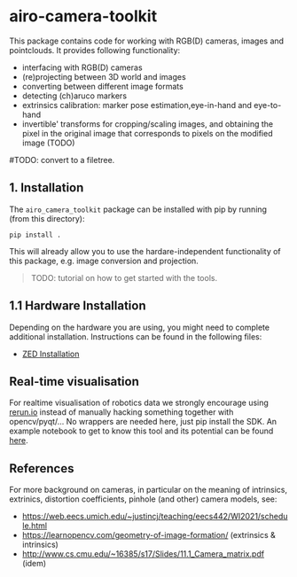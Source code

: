 # airo-camera-toolkit
This package contains code for working with RGB(D) cameras, images and pointclouds. It provides following functionality:

- interfacing with RGB(D) cameras
- (re)projecting between 3D world and images
- converting between different image formats
- detecting (ch)aruco markers
- extrinsics calibration: marker pose estimation,eye-in-hand and eye-to-hand
- invertible' transforms for cropping/scaling images, and obtaining the pixel in the original image that corresponds to pixels on the modified image (TODO)

#TODO: convert to a filetree.

## 1. Installation
The `airo_camera_toolkit` package can be installed with pip by running (from this directory):
```
pip install .
```
This will already allow you to use the hardare-independent functionality of this package, e.g. image conversion and projection.

> TODO: tutorial on how to get started with the tools.

## 1.1 Hardware Installation
Depending on the hardware you are using, you might need to complete additional installation.
Instructions can be found in the following files:
* [ZED Installation](airo_camera_toolkit/cameras/zed_installation.md)

## Real-time visualisation
For realtime visualisation of robotics data we  strongly encourage using [rerun.io](https://www.rerun.io/) instead of manually hacking something together with opencv/pyqt/... No wrappers are needed here, just pip install the SDK. An example notebook to get to know this tool and its potential can be found [here](docs/rerun-zed-example.ipynb).

## References
For more background on cameras, in particular on the meaning of intrinsics, extrinics, distortion coefficients, pinhole (and other) camera models, see:
 - https://web.eecs.umich.edu/~justincj/teaching/eecs442/WI2021/schedule.html
 - https://learnopencv.com/geometry-of-image-formation/ (extrinsics & intrinsics)
 - http://www.cs.cmu.edu/~16385/s17/Slides/11.1_Camera_matrix.pdf (idem)
